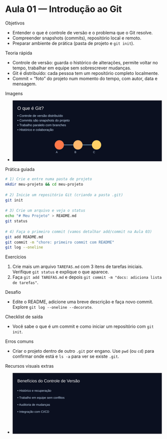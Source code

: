 # Aula 01 — Introdução ao Git

Objetivos
- Entender o que é controle de versão e o problema que o Git resolve.
- Compreender snapshots (commits), repositório local e remoto.
- Preparar ambiente de prática (pasta de projeto e `git init`).

Teoria rápida
- Controle de versão: guarda o histórico de alterações, permite voltar no tempo, trabalhar em equipe sem sobrescrever mudanças.
- Git é distribuído: cada pessoa tem um repositório completo localmente.
- Commit = “foto” do projeto num momento do tempo, com autor, data e mensagem.

Imagens
- ![O que é Git](../assets/git-what-is.svg)

Prática guiada
```bash
# 1) Crie e entre numa pasta de projeto
mkdir meu-projeto && cd meu-projeto

# 2) Inicie um repositório Git (criando a pasta .git)
git init

# 3) Crie um arquivo e veja o status
echo "# Meu Projeto" > README.md
git status

# 4) Faça o primeiro commit (vamos detalhar add/commit na Aula 03)
git add README.md
git commit -m "chore: primeiro commit com README"
git log --oneline
```

Exercícios
1) Crie mais um arquivo `TAREFAS.md` com 3 itens de tarefas iniciais. Verifique `git status` e explique o que aparece.
2) Faça `git add TAREFAS.md` e depois `git commit -m "docs: adiciona lista de tarefas"`.

Desafio
- Edite o README, adicione uma breve descrição e faça novo commit. Explore `git log --oneline --decorate`.

Checklist de saída
- Você sabe o que é um commit e como iniciar um repositório com `git init`.

Erros comuns
- Criar o projeto dentro de outro `.git` por engano. Use `pwd` (ou `cd`) para confirmar onde está e `ls -a` para ver se existe `.git`.

Recursos visuais extras
- ![Benefícios do VCS](../assets/vcs-benefits.svg)